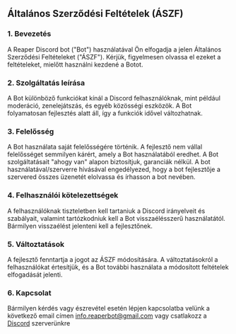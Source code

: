 ## Általános Szerződési Feltételek (ÁSZF)

### 1. Bevezetés

A Reaper Discord bot ("Bot") használatával Ön elfogadja a jelen Általános Szerződési Feltételeket ("ÁSZF"). Kérjük, figyelmesen olvassa el ezeket a feltételeket, mielőtt használni kezdené a Botot.

### 2. Szolgáltatás leírása

A Bot különböző funkciókat kínál a Discord felhasználóknak, mint például moderáció, zenelejátszás, és egyéb közösségi eszközök. A Bot folyamatosan fejlesztés alatt áll, így a funkciók idővel változhatnak.

### 3. Felelősség

A Bot használata saját felelősségére történik. A fejlesztő nem vállal felelősséget semmilyen kárért, amely a Bot használatából eredhet. A Bot szolgáltatásait "ahogy van" alapon biztosítjuk, garanciák nélkül. A bot használatával/szerverre hívásával engedélyezed, hogy a bot fejlesztője a szervered összes üzenetét elolvassa és írhasson a bot nevében.

### 4. Felhasználói kötelezettségek

A felhasználóknak tiszteletben kell tartaniuk a Discord irányelveit és szabályait, valamint tartózkodniuk kell a Bot visszaélésszerű használatától. Bármilyen visszaélést jelenteni kell a fejlesztőnek.

### 5. Változtatások

A fejlesztő fenntartja a jogot az ÁSZF módosítására. A változtatásokról a felhasználókat értesítjük, és a Bot további használata a módosított feltételek elfogadását jelenti.

### 6. Kapcsolat

Bármilyen kérdés vagy észrevétel esetén lépjen kapcsolatba velünk a következő email címen [info.reaperbot@gmail.com](info.reaperbot@gmail.com) vagy csatlakozz a [Discord](https://dsc.gg/reaper-support) szerverünkre 
